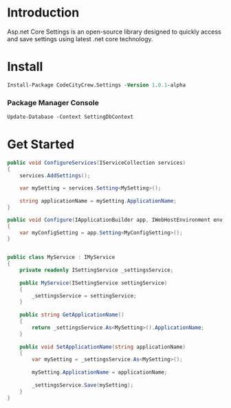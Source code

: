 # Introduction

Asp.net Core Settings is an open-source library designed to quickly access and save settings using latest .net core technology.

# Install

```ps
Install-Package CodeCityCrew.Settings -Version 1.0.1-alpha
```

### Package Manager Console
```ps
Update-Database -Context SettingDbContext
```

# Get Started

```csharp
public void ConfigureServices(IServiceCollection services)
{
    services.AddSettings();
    
    var mySetting = services.Setting<MySetting>();
    
    string applicationName = mySetting.ApplicationName;
}
```

```csharp
public void Configure(IApplicationBuilder app, IWebHostEnvironment env)
{
    var myConfigSetting = app.Setting<MyConfigSetting>();
}
```

```csharp

public class MyService : IMyService
{
    private readonly ISettingService _settingsService;
    
    public MyService(ISettingService settingService)
    {
        _settingsService = settingService;
    }
    
    public string GetApplicationName()
    {
        return _settingsService.As<MySetting>().ApplicationName;
    }
    
    public void SetApplicationName(string applicationName)
    {
        var mySetting = _settingsService.As<MySetting>();
        
        mySetting.ApplicationName = applicationName;
        
        _settingsService.Save(mySetting);
    }
}

```



